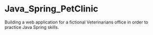 # Java_Spring_PetClinic
Building a web application for a fictional Veterinarians office in order to practice Java Spring skills.
